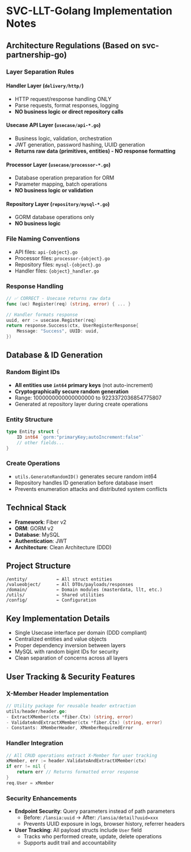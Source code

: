 # SVC-LLT-Golang Implementation Notes

## Architecture Regulations (Based on svc-partnership-go)

### Layer Separation Rules

#### **Handler Layer** (`delivery/http/`)
- HTTP request/response handling ONLY
- Parse requests, format responses, logging
- **NO business logic or direct repository calls**

#### **Usecase API Layer** (`usecase/api-*.go`)
- Business logic, validation, orchestration
- JWT generation, password hashing, UUID generation
- **Returns raw data (primitives, entities) - NO response formatting**

#### **Processor Layer** (`usecase/processor-*.go`) 
- Database operation preparation for ORM
- Parameter mapping, batch operations
- **NO business logic or validation**

#### **Repository Layer** (`repository/mysql-*.go`)
- GORM database operations only
- **NO business logic**

### File Naming Conventions
- API files: `api-{object}.go` 
- Processor files: `processor-{object}.go`
- Repository files: `mysql-{object}.go`
- Handler files: `{object}_handler.go`

### Response Handling
```go
// ✅ CORRECT - Usecase returns raw data
func (uc) Register(req) (string, error) { ... }

// Handler formats response
uuid, err := usecase.Register(req)
return response.Success(ctx, UserRegisterResponse{
    Message: "Success", UUID: uuid,
})
```

## Database & ID Generation

### Random Bigint IDs
- **All entities use `int64` primary keys** (not auto-increment)
- **Cryptographically secure random generation**
- Range: 1000000000000000000 to 9223372036854775807
- Generated at repository layer during create operations

### Entity Structure
```go
type Entity struct {
    ID int64 `gorm:"primaryKey;autoIncrement:false"`
    // other fields...
}
```

### Create Operations
- `utils.GenerateRandomID()` generates secure random int64
- Repository handles ID generation before database insert
- Prevents enumeration attacks and distributed system conflicts

## Technical Stack
- **Framework**: Fiber v2
- **ORM**: GORM v2  
- **Database**: MySQL
- **Authentication**: JWT
- **Architecture**: Clean Architecture (DDD)

## Project Structure
```
/entity/           ← All struct entities
/valueobject/      ← All DTOs/payloads/responses  
/domain/           ← Domain modules (masterdata, llt, etc.)
/utils/            ← Shared utilities
/config/           ← Configuration
```

## Key Implementation Details
- Single Usecase interface per domain (DDD compliant)
- Centralized entities and value objects
- Proper dependency inversion between layers
- MySQL with random bigint IDs for security
- Clean separation of concerns across all layers

## User Tracking & Security Features

### X-Member Header Implementation
```go
// Utility package for reusable header extraction
utils/header/header.go:
- ExtractXMember(ctx *fiber.Ctx) (string, error)
- ValidateAndExtractXMember(ctx *fiber.Ctx) (string, error)
- Constants: XMemberHeader, XMemberRequiredError
```

### Handler Integration
```go
// All CRUD operations extract X-Member for user tracking
xMember, err := header.ValidateAndExtractXMember(ctx)
if err != nil {
    return err // Returns formatted error response
}
req.User = xMember
```

### Security Enhancements
- **Endpoint Security**: Query parameters instead of path parameters
  - Before: `/lansia:uuid` → After: `/lansia/detail?uuid=xxx`
  - Prevents UUID exposure in logs, browser history, referrer headers
- **User Tracking**: All payload structs include `User` field
  - Tracks who performed create, update, delete operations
  - Supports audit trail and accountability